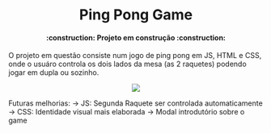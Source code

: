 <h1 align="center"> Ping Pong Game </h1>
<h4 align="center"> 
    :construction:  Projeto em construção  :construction:
</h4>
O projeto em questão consiste num jogo de ping pong em JS, HTML e CSS, onde o usuáro controla os dois lados da mesa (as 2 raquetes) podendo jogar em dupla ou sozinho. 

<p align="center">
<img src="http://img.shields.io/static/v1?label=STATUS&message=EM%20DESENVOLVIMENTO&color=GREEN&style=for-the-badge"/>
</p>

Futuras melhorias:
-> JS: Segunda Raquete ser controlada automaticamente
-> CSS: Identidade visual mais elaborada
-> Modal introdutório sobre o game
